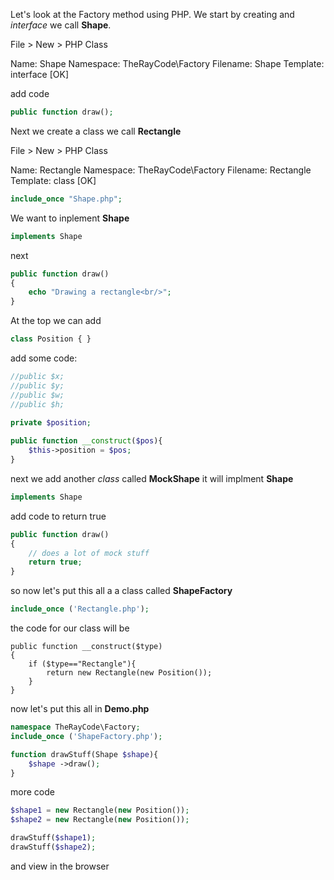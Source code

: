Let's look at the Factory method using PHP.
We start by creating and *interface* we call **Shape**. 

File > New > PHP Class

Name: Shape
Namespace: TheRayCode\Factory
Filename: Shape
Template: interface
[OK]

add code 
```php
public function draw();
```
Next we create a class we call **Rectangle**

File > New > PHP Class

Name: Rectangle
Namespace: TheRayCode\Factory
Filename: Rectangle
Template: class
[OK]
```php
include_once "Shape.php";
```
We want to inplement **Shape**
```php
implements Shape
```
next
```php
public function draw()
{
    echo "Drawing a rectangle<br/>";
}
```
At the top we can add
```php
class Position { }
```
add some code:
```php
//public $x;
//public $y;
//public $w;
//public $h;
    
private $position;

public function __construct($pos){
    $this->position = $pos;
}
```

next we add another *class* called **MockShape**
it will implment **Shape**


```php
implements Shape
```

add code to return true 
```php
public function draw()
{
    // does a lot of mock stuff
    return true;
}
```
so now let's put this all a a class called **ShapeFactory**
```php
include_once ('Rectangle.php');
```

the code for our class will be

```
public function __construct($type)
{
    if ($type=="Rectangle"){
        return new Rectangle(new Position());
    }
}
```

now let's put this all in **Demo.php**

```php
namespace TheRayCode\Factory;
include_once ('ShapeFactory.php');

function drawStuff(Shape $shape){
    $shape ->draw();
}
```

more code
```php
$shape1 = new Rectangle(new Position());
$shape2 = new Rectangle(new Position());

drawStuff($shape1);
drawStuff($shape2);
```

and view in the browser































